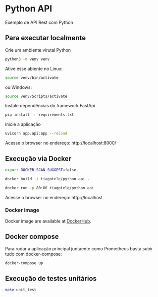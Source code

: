 # Python API 

Exemplo de API Rest com Python

## Para executar localmente
Crie um ambiente virutal Python
```bash
python3 -m venv venv
```

Ative esse abiente no Linux:
```bash
source venv/bin/activate
```

ou Windows:
```bash
source venv/Scripts/activate
```

Instale dependências do framework FastApi
```bash
pip install -r requirements.txt
```

Inicie a aplicação
```bash
uvicorn app.api:app --reload
```

Acesse o browser no endereço: http://localhost:8000/


## Execução via Docker

```bash
export DOCKER_SCAN_SUGGEST=false
```

```bash
docker build -t tiagotele/python_api .
```

```bash
docker run -p 80:80 tiagotele/python_api
```

Acesse o browser no endereço: http://localhost

### Docker image
Docker image are available at [DockerHub](https://hub.docker.com/repository/docker/tiagotele/python_api).

## Docker compose
Para rodar a aplicação principal juntaente como Prometheus basta subir tudo com docker-compose:
```bash
docker-compose up
```

## Execução de testes unitários
```bash
make unit_test
```
